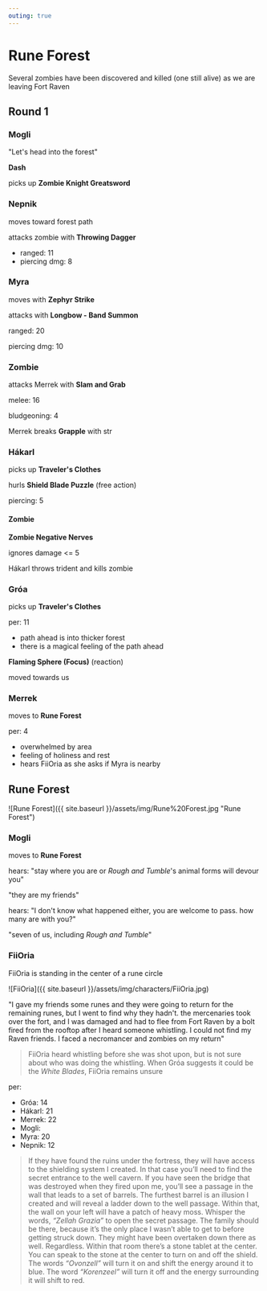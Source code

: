 ```yaml
---
outing: true
---
```


# Rune Forest

Several zombies have been discovered and killed (one still alive) as we are leaving <location>Fort Raven</location>

## Round 1

### Mogli

"Let's head into the forest"

**Dash**

picks up **Zombie Knight Greatsword**

### Nepnik

moves toward forest path

attacks zombie with **Throwing Dagger**
- ranged: 11
- piercing dmg: 8

### Myra

moves with **Zephyr Strike**

attacks with **Longbow - Band Summon**

ranged: 20 

piercing dmg: 10

### Zombie

attacks <merrek>Merrek</merrek> with **Slam and Grab**

melee: 16

bludgeoning: 4

<merrek>Merrek</merrek> breaks **Grapple** with str

### Hákarl

picks up **Traveler's Clothes**

hurls **Shield Blade Puzzle** (free action)

piercing: 5

#### Zombie

**Zombie Negative Nerves**

ignores damage <= 5

<hakarl>Hákarl</hakarl> throws trident and kills zombie

### Gróa

picks up **Traveler's Clothes**

per: 11

- path ahead is into thicker forest
- there is a magical feeling of the path ahead

**Flaming Sphere (Focus)** (reaction)

moved towards us

### Merrek

moves to **Rune Forest**

per: 4

- overwhelmed by area
- feeling of holiness and rest
- hears <fiioria>FiiOria</fiioria> as she asks if <myra>Myra</myra> is nearby

## Rune Forest

![Rune Forest]({{ site.baseurl }}/assets/img/Rune%20Forest.jpg "Rune Forest")

### Mogli

moves to **Rune Forest**

hears: "stay where you are or _<merrek>Rough</merrek> and <myra>Tumble</myra>_'s animal forms will devour you"

"they are my friends"

hears: "I don't know what happened either, you are welcome to pass. how many are with you?"

"seven of us, including _<merrek>Rough</merrek> and <myra>Tumble</myra>_"

### FiiOria

<fiioria>FiiOria</fiioria> is standing in the center of a rune circle

![FiiOria]({{ site.baseurl }}/assets/img/characters/FiiOria.jpg)

"I gave my friends some runes and they were going to return for the remaining runes, but I went to find why they hadn't. the mercenaries took over the fort, and I was damaged and had to flee from <location>Fort Raven</location> by a bolt fired from the rooftop after I heard someone whistling. I could not find my Raven friends. I faced a necromancer and zombies on my return"

> <span><fiioria>FiiOria</fiioria> heard whistling before she was shot upon, but is not sure about who was doing the whistling. When <groa>Gróa</groa> suggests it could be the _White Blades_, <fiioria>FiiOria</fiioria> remains unsure</span>

per:
- <span><groa>Gróa</groa>: 14</span>
- <span><hakarl>Hákarl</hakarl>: 21</span>
- <span><merrek>Merrek</merrek>: 22</span>
- <span><mogli>Mogli</mogli>: </span>
- <span><myra>Myra</myra>: 20</span>
- <span><nepnik>Nepnik</nepnik>: 12</span>


> If they have found the ruins under the fortress, they will have access to the shielding system I created. In that case you’ll need to find the secret entrance to the well cavern. If you have seen the bridge that was destroyed when they fired upon me, you’ll see a passage in the wall that leads to a set of barrels. The furthest barrel is an illusion I created and will reveal a ladder down to the well passage. Within that, the wall on your left will have a patch of heavy moss. Whisper the words, _“Zellah Grazia”_ to open the secret passage. The family should be there, because it’s the only place I wasn’t able to get to before getting struck down. They might have been overtaken down there as well. Regardless. Within that room there’s a stone tablet at the center. You can speak to the stone at the center to turn on and off the shield. The words _“Ovonzell”_ will turn it on and shift the energy around it to blue. The word _“Korenzeel”_ will turn it off and the energy surrounding it will shift to red.

